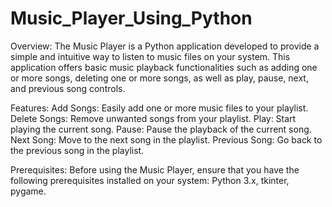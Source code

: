 # Music_Player_Using_Python

Overview:
The Music Player is a Python application developed to provide a simple and intuitive way to listen to music files on your system. This application offers basic music playback functionalities such as adding one or more songs, deleting one or more songs, as well as play, pause, next, and previous song controls.

Features:
Add Songs: Easily add one or more music files to your playlist.
Delete Songs: Remove unwanted songs from your playlist.
Play: Start playing the current song.
Pause: Pause the playback of the current song.
Next Song: Move to the next song in the playlist.
Previous Song: Go back to the previous song in the playlist.

Prerequisites:
Before using the Music Player, ensure that you have the following prerequisites installed on your system:
Python 3.x,
tkinter, pygame.

